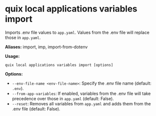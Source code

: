 # quix local applications variables import

Imports .env file values to `app.yaml`. Values from the .env file will replace those in `app.yaml`.

**Aliases:** import, imp, import-from-dotenv

**Usage:**

```
quix local applications variables import [options]
```

**Options:**

- `--env-file-name <env-file-name>`: Specify the .env file name (default: `.env`).
- `--from-app-variables`: If enabled, variables from the .env file will take precedence over those in `app.yaml` (default: False).
- `--reset`: Removes all variables from `app.yaml` and adds them from the .env file (default: False).
